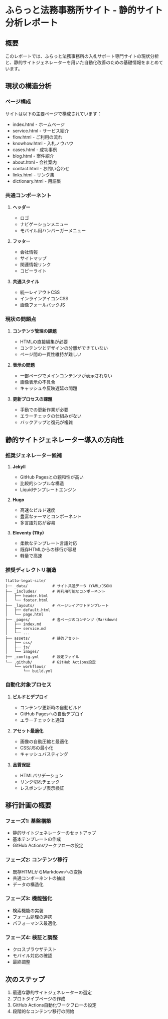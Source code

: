 # ふらっと法務事務所サイト - 静的サイト分析レポート

## 概要
このレポートでは、ふらっと法務事務所の入札サポート専門サイトの現状分析と、静的サイトジェネレーターを用いた自動化改善のための基礎情報をまとめています。

## 現状の構造分析

### ページ構成
サイトは以下の主要ページで構成されています：
- index.html - ホームページ
- service.html - サービス紹介
- flow.html - ご利用の流れ
- knowhow.html - 入札ノウハウ
- cases.html - 成功事例
- blog.html - 案件紹介
- about.html - 会社案内
- contact.html - お問い合わせ
- links.html - リンク集
- dictionary.html - 用語集

### 共通コンポーネント
1. **ヘッダー**
   - ロゴ
   - ナビゲーションメニュー
   - モバイル用ハンバーガーメニュー

2. **フッター**
   - 会社情報
   - サイトマップ
   - 関連情報リンク
   - コピーライト

3. **共通スタイル**
   - 統一レイアウトCSS
   - インラインアイコンCSS
   - 画像フォールバックJS

### 現状の問題点
1. **コンテンツ管理の課題**
   - HTMLの直接編集が必要
   - コンテンツとデザインの分離ができていない
   - ページ間の一貫性維持が難しい

2. **表示の問題**
   - 一部ページでメインコンテンツが表示されない
   - 画像表示の不具合
   - キャッシュや反映遅延の問題

3. **更新プロセスの課題**
   - 手動での更新作業が必要
   - エラーチェックの仕組みがない
   - バックアップと復元が複雑

## 静的サイトジェネレーター導入の方向性

### 推奨ジェネレーター候補
1. **Jekyll**
   - GitHub Pagesとの親和性が高い
   - 比較的シンプルな構造
   - Liquidテンプレートエンジン

2. **Hugo**
   - 高速なビルド速度
   - 豊富なテーマとコンポーネント
   - 多言語対応が容易

3. **Eleventy (11ty)**
   - 柔軟なテンプレート言語対応
   - 既存HTMLからの移行が容易
   - 軽量で高速

### 推奨ディレクトリ構造
```
flatto-legal-site/
├── _data/           # サイト共通データ（YAML/JSON）
├── _includes/       # 再利用可能なコンポーネント
│   ├── header.html
│   └── footer.html
├── _layouts/        # ページレイアウトテンプレート
│   ├── default.html
│   └── page.html
├── _pages/          # 各ページのコンテンツ（Markdown）
│   ├── index.md
│   ├── service.md
│   └── ...
├── assets/          # 静的アセット
│   ├── css/
│   ├── js/
│   └── images/
├── _config.yml      # 設定ファイル
└── .github/         # GitHub Actions設定
    └── workflows/
        └── build.yml
```

### 自動化対象プロセス
1. **ビルドとデプロイ**
   - コンテンツ更新時の自動ビルド
   - GitHub Pagesへの自動デプロイ
   - エラーチェックと通知

2. **アセット最適化**
   - 画像の自動圧縮と最適化
   - CSS/JSの最小化
   - キャッシュバスティング

3. **品質保証**
   - HTMLバリデーション
   - リンク切れチェック
   - レスポンシブ表示検証

## 移行計画の概要

### フェーズ1: 基盤構築
- 静的サイトジェネレーターのセットアップ
- 基本テンプレートの作成
- GitHub Actionsワークフローの設定

### フェーズ2: コンテンツ移行
- 既存HTMLからMarkdownへの変換
- 共通コンポーネントの抽出
- データの構造化

### フェーズ3: 機能強化
- 検索機能の実装
- フォーム処理の連携
- パフォーマンス最適化

### フェーズ4: 検証と調整
- クロスブラウザテスト
- モバイル対応の確認
- 最終調整

## 次のステップ
1. 最適な静的サイトジェネレーターの選定
2. プロトタイプページの作成
3. GitHub Actions自動化ワークフローの設定
4. 段階的なコンテンツ移行の開始
